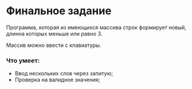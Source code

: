 # Финальное задание

Программа, которая из имеющихся массива строк формирует новый, длинна которых меньше или равно 3.

Массив можно ввести с клавиатуры.

### Что умеет:
 - Ввод нескольких слов через запитую;
 - Проверка на валидное значения;
